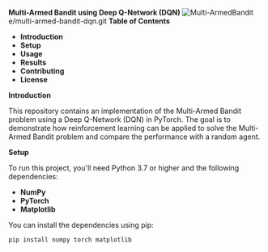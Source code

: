 
**Multi-Armed Bandit using Deep Q-Network (DQN)**
![Multi-ArmedBandit](https://github.com/ParisaMohammadi9094/ArmBandit-Deep-QLearning/assets/18152407/e86ff94b-47a4-44a2-a575-dc0eb9b3dd01)
e/multi-armed-bandit-dqn.git
**Table of Contents**

- **Introduction**
- **Setup**
- **Usage**
- **Results**
- **Contributing**
- **License**

**Introduction**

This repository contains an implementation of the Multi-Armed Bandit problem using a Deep Q-Network (DQN) in PyTorch. The goal is to demonstrate how reinforcement learning can be applied to solve the Multi-Armed Bandit problem and compare the performance with a random agent.

**Setup**

To run this project, you'll need Python 3.7 or higher and the following dependencies:

- **NumPy**
- **PyTorch**
- **Matplotlib**

You can install the dependencies using pip:

```bash
pip install numpy torch matplotlib


